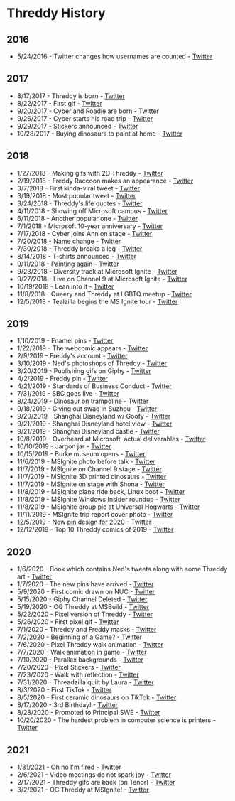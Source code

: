 # Threddy History

## 2016

* 5/24/2016 - Twitter changes how usernames are counted - [Twitter](https://twitter.com/Twitter/status/735108260718469121)


## 2017

* 8/17/2017 - Threddy is born - [Twitter](https://twitter.com/ThreddyTheTrex/status/898653723282558976)
* 8/22/2017 - First gif - [Twitter](https://twitter.com/ThreddyTheTrex/status/899806996769067008)
* 9/20/2017 - Cyber and Roadie are born - [Twitter](https://twitter.com/ThreddyTheTrex/status/910552150584918016)
* 9/26/2017 - Cyber starts his road trip - [Twitter](https://twitter.com/CarmenCrincoli/status/912679199000772609)
* 9/29/2017 - Stickers announced - [Twitter](https://twitter.com/ThreddyTheTrex/status/913895196227624960)
* 10/28/2017 - Buying dinosaurs to paint at home - [Twitter](https://twitter.com/ThreddyTheTrex/status/924403798126108672)


## 2018

* 1/27/2018 - Making gifs with 2D Threddy - [Twitter](https://twitter.com/ThreddyTheTrex/status/957353765899653120)
* 2/19/2018 - Freddy Raccoon makes an appearance - [Twitter](https://twitter.com/ThreddyTheTrex/status/965620244457779201)
* 3/7/2018 - First kinda-viral tweet - [Twitter](https://twitter.com/ThreddyTheTrex/status/971262411188645888)
* 3/19/2018 - Most popular tweet - [Twitter](https://twitter.com/ThreddyTheTrex/status/975865543356923904)
* 3/24/2018 - Threddy's life quotes - [Twitter](https://twitter.com/ThreddyTheTrex/status/977649351756365824)
* 4/11/2018 - Showing off Microsoft campus - [Twitter](https://twitter.com/ThreddyTheTrex/status/984116416998588416)
* 6/11/2018 - Another popular one - [Twitter](https://twitter.com/ThreddyTheTrex/status/1006300933813223424)
* 7/1/2018 - Microsoft 10-year anniversary - [Twitter](https://twitter.com/ThreddyTheTrex/status/1013460490734002178)
* 7/17/2018 - Cyber joins Ann on stage - [Twitter](https://twitter.com/NerdPyle/status/1019326807898664960)
* 7/20/2018 - Name change - [Twitter](https://twitter.com/ThreddyTheTrex/status/1020143349561344000)
* 7/30/2018 - Threddy breaks a leg - [Twitter](https://twitter.com/ThreddyTheTrex/status/1024041909130412032)
* 8/14/2018 - T-shirts announced - [Twitter](https://twitter.com/ThreddyTheTrex/status/1029473233219678208)
* 9/11/2018 - Painting again - [Twitter](https://twitter.com/ThreddyTheTrex/status/1039588959435685888)
* 9/23/2018 - Diversity track at Microsoft Ignite - [Twitter](https://twitter.com/SoniaCuff/status/1043932182472007680)
* 9/27/2018 - Live on Channel 9 at Microsoft Ignite - [Twitter](https://twitter.com/ThreddyTheTrex/status/1045343940549914624)
* 10/19/2018 - Lean into it - [Twitter](https://twitter.com/ThreddyTheTrex/status/1053419260356157440)
* 11/8/2018 - Queery and Threddy at LGBTQ meetup - [Twitter](https://twitter.com/QueeryTSQLRex/status/1060745492869476352)
* 12/5/2018 - Tealzilla begins the MS Ignite tour - [Twitter](https://twitter.com/tealzilla/status/1070576653611528192)


## 2019

* 1/10/2019 - Enamel pins - [Twitter](https://twitter.com/ThreddyTheTrex/status/1083555160352219138)
* 1/22/2019 - The webcomic appears - [Twitter](https://twitter.com/ThreddyTheTrex/status/1087782553413595137)
* 2/9/2019 - Freddy's account - [Twitter](https://twitter.com/FreddyRaccoon/status/1094461238665342977)
* 3/10/2019 - Ned's photoshops of Threddy - [Twitter](https://twitter.com/i/events/972534963760332801?s=13)
* 3/20/2019 - Publishing gifs on Giphy - [Twitter](https://twitter.com/ThreddyTheTrex/status/1108379685958746112)
* 4/2/2019 - Freddy pin - [Twitter](https://twitter.com/threddyrex/status/1113138820243832834)
* 4/21/2019 - Standards of Business Conduct - [Twitter](https://twitter.com/ThreddyTheTrex/status/1119993875102175232)
* 7/31/2019 - SBC goes live - [Twitter](https://twitter.com/threddyrex/status/1156641336952442880?s=20)
* 8/24/2019 - Dinosaur on trampoline - [Twitter](https://twitter.com/threddyrex/status/1165396068852322304)
* 9/18/2019 - Giving out swag in Suzhou - [Twitter](https://twitter.com/FreddyRaccoon/status/1174565469480599552?s=20)
* 9/20/2019 - Shanghai Disneyland w/ Goofy - [Twitter](https://twitter.com/FreddyRaccoon/status/1175288946583953408?s=20)
* 9/21/2019 - Shanghai Disneyland hotel view - [Twitter](https://twitter.com/FreddyRaccoon/status/1175608929100808192?s=20)
* 9/21/2019 - Shanghai Disneyland castle - [Twitter](https://twitter.com/FreddyRaccoon/status/1175652842821931009?s=20)
* 10/8/2019 - Overheard at Microsoft, actual deliverables - [Twitter](https://twitter.com/threddyrex/status/1181696294147854336)
* 10/10/2019 - Jargon jar - [Twitter](https://twitter.com/threddyrex/status/1182461643554377729?s=20)
* 10/15/2019 - Burke museum opens - [Twitter](https://twitter.com/threddyrex/status/1184214507851112448?s=20)
* 11/6/2019 - MSIgnite photo before talk - [Twitter](https://twitter.com/threddyrex/status/1192135766257872897?s=20)
* 11/7/2019 - MSIgnite on Channel 9 stage - [Twitter](https://twitter.com/threddyrex/status/1192578421659975681?s=20)
* 11/7/2019 - MSIgnite 3D printed dinosaurs - [Twitter](https://twitter.com/threddyrex/status/1192451595814002688?s=20)
* 11/7/2019 - MSIgnite on stage with Shona - [Twitter](https://twitter.com/threddyrex/status/1192442261197463553?s=20)
* 11/8/2019 - MSIgnite plane ride back, Linux boot - [Twitter](https://twitter.com/threddyrex/status/1192939583970926592?s=20)
* 11/8/2019 - MSIgnite Windows Insider roundup - [Twitter](https://twitter.com/windowsinsider/status/1192922371637645312?s=20)
* 11/8/2019 - MSIgnite group pic at Universal Hogwarts - [Twitter](https://twitter.com/threddyrex/status/1192801663008092161?s=20)
* 11/11/2019 - MSIgnite trip report cover photo - [Twitter](https://twitter.com/threddyrex/status/1193970525665546241?s=20)
* 12/5/2019 - New pin design for 2020 - [Twitter](https://twitter.com/threddyrex/status/1202736045319577601?s=20)
* 12/12/2019 - Top 10 Threddy comics of 2019 - [Twitter](https://twitter.com/threddyrex/status/1205214675597549568?s=20)


## 2020

* 1/6/2020 - Book which contains Ned's tweets along with some Threddy art - [Twitter](https://twitter.com/threddyrex/status/1214411177217773568?s=20)
* 1/7/2020 - The new pins have arrived - [Twitter](https://twitter.com/threddyrex/status/1214640565247070210?s=20)
* 5/9/2020 - First comic drawn on NUC - [Twitter](https://twitter.com/threddyrex/status/1259347514932617216?s=20)
* 5/15/2020 - Giphy Channel Deleted - [Twitter](https://twitter.com/threddyrex/status/1261383779014197249?s=20)
* 5/19/2020 - OG Threddy at MSBuild - [Twitter](https://twitter.com/threddyrex/status/1262802984485842947?s=20)
* 5/22/2020 - Pixel version of Threddy - [Twitter](https://twitter.com/threddyrex/status/1263987465808838657?s=20)
* 5/26/2020 - First pixel gif - [Twitter](https://twitter.com/threddyrex/status/1265386900644220928?s=20)
* 7/1/2020 - Threddy and Freddy masks - [Twitter](https://twitter.com/threddyrex/status/1278449768478490627?s=20)
* 7/2/2020 - Beginning of a Game? - [Twitter](https://twitter.com/threddyrex/status/1278827505110020096?s=20)
* 7/6/2020 - Pixel Threddy walk animation - [Twitter](https://twitter.com/threddyrex/status/1279816716957016068?s=20)
* 7/7/2020 - Walk animation in game - [Twitter](https://twitter.com/threddyrex/status/1280643934192975875?s=20)
* 7/10/2020 - Parallax backgrounds - [Twitter](https://twitter.com/threddyrex/status/1281733427419443200?s=20)
* 7/20/2020 - Pixel Stickers - [Twitter](https://twitter.com/threddyrex/status/1285262488250888192?s=20)
* 7/23/2020 - Walk with reflection - [Twitter](https://twitter.com/threddyrex/status/1285460164594679808?s=20)
* 7/31/2020 - Threadzilla quilt by Laura - [Twitter](https://twitter.com/aiddya/status/1289325941425164294?s=20)
* 8/3/2020 - First TikTok - [Twitter](https://twitter.com/threddyrex/status/1290437308487999492?s=20)
* 8/5/2020 - First ceramic dinosaurs on TikTok - [Twitter](https://twitter.com/threddyrex/status/1291060795611045890?s=20)
* 8/17/2020 - 3rd Birthday! - [Twitter](https://twitter.com/threddyrex/status/1295413039148097536?s=20)
* 8/28/2020 - Promoted to Principal SWE - [Twitter](https://twitter.com/threddyrex/status/1298728555627466752?s=20)
* 10/20/2020 - The hardest problem in computer science is printers - [Twitter](https://twitter.com/threddyrex/status/1318029345248612352?s=20)


## 2021

* 1/31/2021 - Oh no I'm fired - [Twitter](https://twitter.com/threddyrex/status/1355953697453297666?s=20)
* 2/6/2021 - Video meetings do not spark joy - [Twitter](https://twitter.com/threddyrex/status/1358125395506155520?s=20)
* 2/17/2021 - Threddy gifs are back (on Tenor) - [Twitter](https://twitter.com/threddyrex/status/1362169368948346891?s=20)
* 3/2/2021 - OG Threddy at MSIgnite! - [Twitter](https://twitter.com/threddyrex/status/1366835419506036737?s=20)

